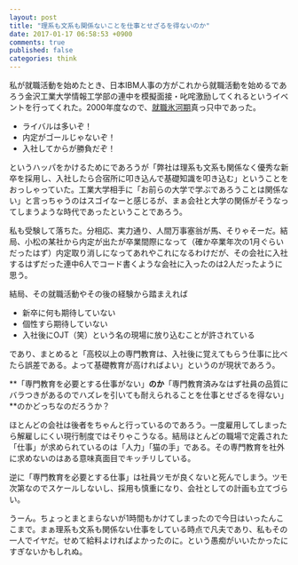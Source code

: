 ```yaml
---
layout: post
title: "理系も文系も関係ないことを仕事とせざるを得ないのか"
date: 2017-01-17 06:58:53 +0900
comments: true
published: false
categories: think
---
```


私が就職活動を始めたとき、日本IBM人事の方がこれから就職活動を始めるであろう金沢工業大学情報工学部の連中を模擬面接・叱咤激励してくれるというイベントを行ってくれた。2000年度なので、[就職氷河期](https://ja.wikipedia.org/wiki/%E5%B0%B1%E8%81%B7%E6%B0%B7%E6%B2%B3%E6%9C%9F)真っ只中であった。

- ライバルは多いぞ！
- 内定がゴールじゃないぞ！
- 入社してからが勝負だぞ！

というハッパをかけるためにであろうが「弊社は理系も文系も関係なく優秀な新卒を採用し、入社したら合宿所に叩き込んで基礎知識を叩き込む」ということをおっしゃっていた。工業大学相手に「お前らの大学で学ぶであろうことは関係ない」と言っちゃうのはスゴイなーと感じるが、まぁ会社と大学の関係がそうなってしまうような時代であったということであろう。

私も受験して落ちた。分相応、実力通り、人間万事塞翁が馬、そりゃそーだ。結局、小松の某社から内定が出たが卒業間際になって（確か卒業年次の1月ぐらいだったはず）内定取り消しになってあれやこれになるわけだが、その会社に入社するはずだった連中6人でコード書くような会社に入ったのは2人だったように思う。

結局、その就職活動やその後の経験から踏まえれば

- 新卒に何も期待していない
- 個性すら期待していない
- 入社後にOJT（笑）という名の現場に放り込むことが許されている

であり、まとめると「高校以上の専門教育は、入社後に覚えてもらう仕事に比べたら誤差である。よって基礎教育が高ければよい」というのが現状であろう。

**「専門教育を必要とする仕事がない」**のか**「専門教育済みなはず社員の品質にバラつきがあるのでハズレを引いても耐えられることを仕事とせざるを得ない」**のかどっちなのだろうか？

ほとんどの会社は後者をちゃんと行っているのであろう。一度雇用してしまったら解雇しにくい現行制度ではそりゃこうなる。結局ほとんどの職場で定義された「仕事」が求められているのは「人力」「猫の手」である。その専門教育を社外に求めないのはある意味真面目でキッチリしている。

逆に「専門教育を必要とする仕事」は社員ツモが良くないと死んでしまう。ツモ次第なのでスケールしないし、採用も慎重になり、会社としての計画も立てづらい。

うーん。ちょっとまとまらないが1時間もかけてしまったので今日はいったんここまで。まぁ理系も文系も関係ない仕事をしている時点で凡夫であり、私もその一人でイヤだ。せめて給料よければよかったのに。という愚痴がいいたかったにすぎないかもしれぬ。

